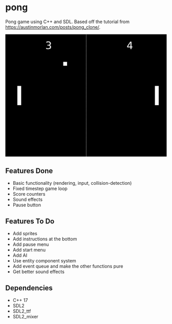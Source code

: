 # pong

Pong game using C++ and SDL. Based off the tutorial from https://austinmorlan.com/posts/pong_clone/.

![Gameplay Demo](demo.png)

## Features Done

- Basic functionality (rendering, input, collision-detection)
- Fixed timestep game loop
- Score counters
- Sound effects
- Pause button

## Features To Do

- Add sprites
- Add instructions at the bottom
- Add pause menu
- Add start menu
- Add AI
- Use entity component system
- Add event queue and make the other functions pure
- Get better sound effects

## Dependencies

- C++ 17  
- SDL2  
- SDL2_ttf 
- SDL2_mixer
